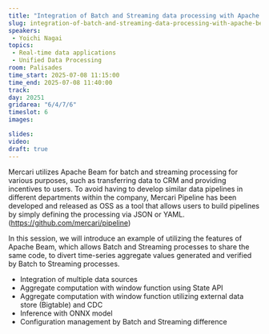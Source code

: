 ```yaml
---
title: "Integration of Batch and Streaming data processing with Apache Beam"
slug: integration-of-batch-and-streaming-data-processing-with-apache-beam
speakers:
 - Yoichi Nagai
topics:
 - Real-time data applications
 - Unified Data Processing
room: Palisades
time_start: 2025-07-08 11:15:00
time_end: 2025-07-08 11:40:00
track: 
day: 20251
gridarea: "6/4/7/6"
timeslot: 6
images: 

slides:
video:
draft: true
---
```


Mercari utilizes Apache Beam for batch and streaming processing for various purposes, such as transferring data to CRM and providing incentives to users.
To avoid having to develop similar data pipelines in different departments within the company, Mercari Pipeline has been developed and released as OSS as a tool that allows users to build pipelines by simply defining the processing via JSON or YAML.
(https://github.com/mercari/pipeline)

In this session, we will introduce an example of utilizing the features of Apache Beam, which allows Batch and Streaming processes to share the same code, to divert time-series aggregate values generated and verified by Batch to Streaming processes.

* Integration of multiple data sources
* Aggregate computation with window function using State API
* Aggregate computation with window function utilizing external data store (Bigtable) and CDC
* Inference with ONNX model
* Configuration management by Batch and Streaming difference